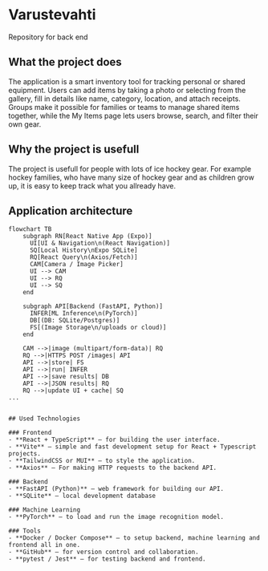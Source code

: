 # Varustevahti
Repository for back end

## What the project does
The application is a smart inventory tool for tracking personal or shared equipment. Users can add items by taking a photo or selecting from the gallery, fill in details like name, category, location, and attach receipts. Groups make it possible for families or teams to manage shared items together, while the My Items page lets users browse, search, and filter their own gear.

## Why the project is usefull
The project is usefull for people with lots of ice hockey gear. For example hockey families, who have many size of hockey gear and as children grow up, it is easy to keep track what you allready have. 

## Application architecture

```mermaid
flowchart TB
    subgraph RN[React Native App (Expo)]
      UI[UI & Navigation\n(React Navigation)]
      SQ[Local History\nExpo SQLite]
      RQ[React Query\n(Axios/Fetch)]
      CAM[Camera / Image Picker]
      UI --> CAM
      UI --> RQ
      UI --> SQ
    end

    subgraph API[Backend (FastAPI, Python)]
      INFER[ML Inference\n(PyTorch)]
      DB[(DB: SQLite/Postgres)]
      FS[(Image Storage\n/uploads or cloud)]
    end

    CAM -->|image (multipart/form-data)| RQ
    RQ -->|HTTPS POST /images| API
    API -->|store| FS
    API -->|run| INFER
    API -->|save results| DB
    API -->|JSON results| RQ
    RQ -->|update UI + cache| SQ
...


## Used Technologies

### Frontend
- **React + TypeScript** – for building the user interface.
- **Vite** – simple and fast development setup for React + Typescript projects. 
- **TailwindCSS or MUI** – to style the application.
- **Axios** – For making HTTP requests to the backend API.  

### Backend
- **FastAPI (Python)** – web framework for building our API. 
- **SQLite** – local development database  

### Machine Learning
- **PyTorch** – to load and run the image recognition model.

### Tools
- **Docker / Docker Compose** – to setup backend, machine learning and frontend all in one. 
- **GitHub** – for version control and collaboration.
- **pytest / Jest** – for testing backend and frontend.




